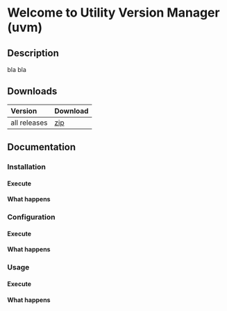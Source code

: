 # Welcome to Utility Version Manager (uvm)

## Description
bla bla

## Downloads

| Version         | Download                                                  |
| :-------------- | :-------------------------------------------------------- |
| all releases    | [zip](https://github.com/Panaith/uvm.github.io/releases)  |

## Documentation
### Installation
#### Execute
#### What happens

### Configuration
#### Execute
#### What happens

### Usage
#### Execute
#### What happens